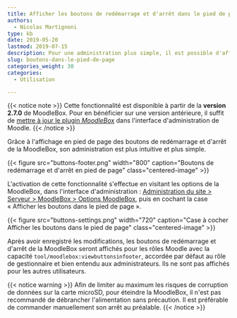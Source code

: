 ```yaml
---
title: Afficher les boutons de redémarrage et d'arrêt dans le pied de page
authors:
  - Nicolas Martignoni
type: kb
date: 2019-05-20
lastmod: 2019-07-15
description: Pour une administration plus simple, il est possible d'afficher les boutons de redémarrage et d'arrêt de la MoodleBox dans le pied de toutes les pages de Moodle.
slug: boutons-dans-le-pied-de-page
categories_weight: 30
categories:
  - Utilisation

---
```

{{< notice note >}}
Cette fonctionnalité est disponible à partir de la __version 2.7.0__ de MoodleBox. Pour en bénéficier sur une version antérieure, il suffit de [mettre à jour le plugin _MoodleBox_](http://moodlebox.home/admin/plugins.php?updatesonly=0&contribonly=1) dans l'interface d'administration de Moodle.
{{< /notice >}}

Grâce à l'affichage en pied de page des boutons de redémarrage et d'arrêt de la MoodleBox, son administration est plus intuitive et plus simple.

{{< figure src="buttons-footer.png" width="800" caption="Boutons de redémarrage et d'arrêt en pied de page" class="centered-image" >}}

L'activation de cette fonctionnalité s'effectue en visitant les options de la MoodleBox, dans l'interface d'administration : [Administration du site > Serveur > MoodleBox > Options MoodleBox][1], puis en cochant la case « Afficher les boutons dans le pied de page ».

{{< figure src="buttons-settings.png" width="720" caption="Case à cocher Afficher les boutons dans le pied de page" class="centered-image" >}}

Après avoir enregistré les modifications, les boutons de redémarrage et d'arrêt de la MoodleBox seront affichés pour les rôles Moodle avec la capacité `tool/moodlebox:viewbuttonsinfooter`, accordée par défaut au rôle de gestionnaire et bien entendu aux administrateurs. Ils ne sont pas affichés pour les autres utilisateurs.

{{< notice warning >}}
Afin de limiter au maximum les risques de corruption de données sur la carte microSD, pour éteindre la MoodleBox, il n'est pas recommandé de débrancher l'alimentation sans précaution. Il est préférable de commander manuellement son arrêt au préalable.
{{< /notice >}}

 [1]: http://moodlebox.home/admin/settings.php?section=tool_moodlebox_settings
